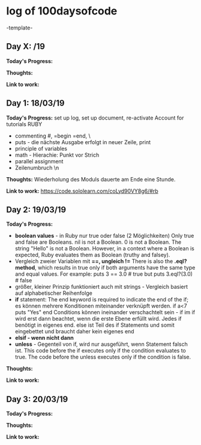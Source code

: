 # log of 100daysofcode



-template-

## Day X: /19

**Today's Progress:** 

**Thoughts:** 

**Link to work:** 



## Day 1: 18/03/19


**Today's Progress:** set up log, set up document, re-activate Account for tutorials RUBY
* commenting #, =begin =end, \ 
* puts - die nächste Ausgabe erfolgt in neuer Zeile, print
* principle of variables
* math - Hierachie: Punkt vor Strich
* parallel assignment
* Zeilenumbruch \n




**Thoughts:** Wiederholung des Moduls dauerte am Ende eine Stunde. 

**Link to work:** https://code.sololearn.com/coLyd90VY8g6/#rb


## Day 2: 19/03/19

**Today's Progress:** 
* **boolean values** - in Ruby nur true oder false (2 Möglichkeiten) Only true and false are Booleans. nil is not a Boolean. 0 is not a Boolean. The string "Hello" is not a Boolean. However, in a context where a Boolean is expected, Ruby evaluates them as Boolean (truthy and falsey).
* Vergleich zweier Variablen mit **==, ungleich  !=**
  There is also the **.eql? method**, which results in true only if both arguments have the same type and equal values.
  For example:
  puts 3 == 3.0 # true 
  but
  puts 3.eql?(3.0) # false
* größer, kleiner Prinzip funktioniert auch mit strings - Vergleich basiert auf alphabetischer Reihenfolge
* **if** statement: The end keyword is required to indicate the end of the if; es können mehrere Konditionen miteinander verknüpft werden. 
  if a<7 
      puts "Yes" 
  end 
  Conditions können ineinander verschachtelt sein - if im if wird erst dann beachtet, wenn die erste Ebene erfüllt wird. Jedes      if benötigt in eigenes end.
  else ist Teil des if Statements und somit eingebettet und braucht daher kein eigenes end
* **elsif - wenn nicht dann**
* **unless** - Gegenteil von if, wird nur ausgeführt, wenn Statement falsch ist.
This code before the if executes only if the condition evaluates to true. The code before the unless executes only if the condition is false.


**Thoughts:** 

**Link to work:**


## Day 3: 20/03/19

**Today's Progress:** 

**Thoughts:** 

**Link to work:** 

